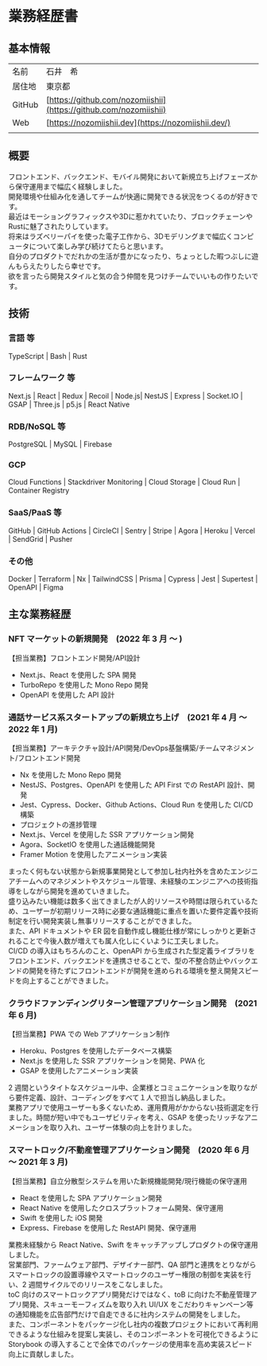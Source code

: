 <!-- 
⚠️: 依存関係あり！ file path変更したら以下も変更すること
https://github.com/nozomiishii/nozomiishii/blob/main/README.md 
-->
# 業務経歴書

## 基本情報

|        |                                                 |
| ------ | ----------------------------------------------- |
| 名前   | 石井　希                                        |
| 居住地 | 東京都                                          |
| GitHub | [https://github.com/nozomiishii](https://github.com/nozomiishii) |
| Web    | [https://nozomiishii.dev](https://nozomiishii.dev/) |
|        |                                                 |

## 概要

フロントエンド、バックエンド、モバイル開発において新規立ち上げフェーズから保守運用まで幅広く経験しました。  
開発環境や仕組み化を通してチームが快適に開発できる状況をつくるのが好きです。  
最近はモーショングラフィックスや3Dに惹かれていたり、ブロックチェーンやRustに魅了されたりしています。  
将来はラズベリーパイを使った電子工作から、3Dモデリングまで幅広くコンピュータについて楽しみ学び続けてたらと思います。  
自分のプロダクトでだれかの生活が豊かになったり、ちょっとした暇つぶしに遊んもらえたりしたら幸せです。  
欲を言ったら開発スタイルと気の合う仲間を見つけチームでいいもの作りたいです。

## 技術

### 言語 等

TypeScript | Bash | Rust

### フレームワーク 等

Next.js | React | Redux | Recoil | Node.js| NestJS | Express | Socket.IO | GSAP | Three.js | p5.js | React Native

### RDB/NoSQL 等

PostgreSQL | MySQL | Firebase

### GCP

Cloud Functions | Stackdriver Monitoring | Cloud Storage | Cloud Run | Container Registry

### SaaS/PaaS 等

GitHub | GitHub Actions | CircleCI | Sentry | Stripe | Agora | Heroku | Vercel | SendGrid | Pusher

### その他

Docker | Terraform | Nx | TailwindCSS | Prisma | Cypress | Jest | Supertest | OpenAPI | Figma

## 主な業務経歴

### NFT マーケットの新規開発　(2022 年 3 月 〜 )

【担当業務】フロントエンド開発/API設計

- Next.js、React を使用した SPA 開発
- TurboRepo を使用した Mono Repo 開発
- OpenAPI を使用した API 設計
  <!-- - GraphQL, SWR での API 実装 -->
  <!-- - Hygen を使用したコードテンプレート作成 -->

<!-- 新規プロジェクト立ち上げから業務委託として参画し、初めのリモートでのチーム開発でしたが大きな問題にも見舞われることなく無事リリースすることができました。
Hygen を導入することで Storybook やコンポーネントの作成をテンプレート化することで、のちの運用フェーズや新規機能案件の際に担当が変わってもコード内容が変わらないような工夫をしました。
GraphQL, SWR, TurboRepo など今まで使用したことがない技術もすばやくキャッチアップし実装することができました。 -->

### 通話サービス系スタートアップの新規立ち上げ　(2021 年 4 月 〜 2022 年 1 月)

【担当業務】アーキテクチャ設計/API開発/DevOps基盤構築/チームマネジメント/フロントエンド開発

- Nx を使用した Mono Repo 開発
- NestJS、Postgres、OpenAPI を使用した API First での RestAPI 設計、開発
- Jest、Cypress、Docker、Github Actions、Cloud Run を使用した CI/CD 構築
- プロジェクトの進捗管理
- Next.js、Vercel を使用した SSR アプリケーション開発
- Agora、SocketIO を使用した通話機能開発
- Framer Motion を使用したアニメーション実装

まったく何もない状態から新規事業開発として参加し社内社外を含めたエンジニアチームへのマネジメントやスケジュール管理、未経験のエンジニアへの技術指導をしながら開発を進めていきました。  
盛り込みたい機能は数多く出てきましたが人的リソースや時間は限られているため、ユーザーが初期リリース時に必要な通話機能に重点を置いた要件定義や技術制定を行い開発実装し無事リリースすることができました。  
また、API ドキュメントや ER 図を自動作成し機能仕様が常にしっかりと更新されることで今後人数が増えても属人化しにくいように工夫しました。  
CI/CD の導入はもちろんのこと、OpenAPI から生成された型定義ライブラリをフロントエンド、バックエンドを連携させることで、型の不整合防止やバックエンドの開発を待たずにフロントエンドが開発を進められる環境を整え開発スピードを向上することができました。

### クラウドファンディングリターン管理アプリケーション開発　(2021 年 6 月)

【担当業務】PWA での Web アプリケーション制作

- Heroku、Postgres を使用したデータベース構築
- Next.js を使用した SSR アプリケーションを開発、PWA 化
- GSAP を使用したアニメーション実装

2 週間というタイトなスケジュール中、企業様とコミュニケーションを取りながら要件定義、設計、コーディングをすべて１人で担当し納品しました。  
業務アプリで使用ユーザーも多くないため、運用費用がかからない技術選定を行ました。時間が短い中でもユーザビリティを考え、GSAP を使ったリッチなアニメーションを取り入れ、ユーザー体験の向上を計りました。

### スマートロック/不動産管理アプリケーション開発　(2020 年 6 月 〜 2021 年 3 月)

【担当業務】自立分散型システムを用いた新規機能開発/現行機能の保守運用

- React を使用した SPA アプリケーション開発
- React Native を使用したクロスプラットフォーム開発、保守運用
- Swift を使用した iOS 開発
- Express、Firebase を使用した RestAPI 開発、保守運用

業務未経験から React Native、Swift をキャッチアップしプロダクトの保守運用しました。  
営業部門、ファームウェア部門、デザイナー部門、QA 部門と連携をとりながらスマートロックの設置導線やスマートロックのユーザー権限の制御を実装を行い、2 週間サイクルでのリリースをこなしました。  
toC 向けのスマートロックアプリ開発だけではなく、toB に向けた不動産管理アプリ開発、スキューモーフィズムを取り入れ UI/UX をこだわりキャンペーン等の通知機能を広告部門だけで自走できるに社内システムの開発をしました。  
また、コンポーネントをパッケージ化し社内の複数プロジェクトにおいて再利用できるような仕組みを提案し実装し、そのコンポーネントを可視化できるように Storybook の導入することで全体でのパッケージの使用率を高め実装スピード向上に貢献しました。
